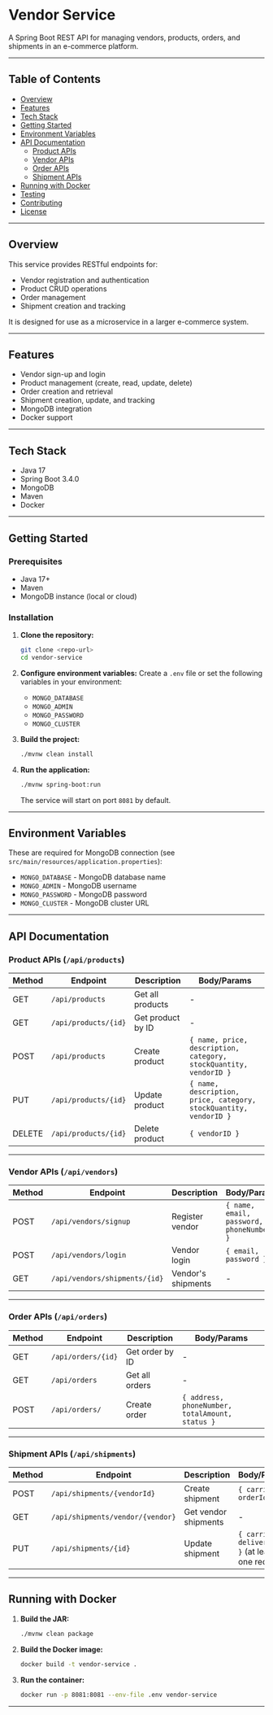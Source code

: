 # Vendor Service

A Spring Boot REST API for managing vendors, products, orders, and shipments in an e-commerce platform.

---

## Table of Contents
- [Overview](#overview)
- [Features](#features)
- [Tech Stack](#tech-stack)
- [Getting Started](#getting-started)
- [Environment Variables](#environment-variables)
- [API Documentation](#api-documentation)
  - [Product APIs](#product-apis)
  - [Vendor APIs](#vendor-apis)
  - [Order APIs](#order-apis)
  - [Shipment APIs](#shipment-apis)
- [Running with Docker](#running-with-docker)
- [Testing](#testing)
- [Contributing](#contributing)
- [License](#license)

---

## Overview

This service provides RESTful endpoints for:
- Vendor registration and authentication
- Product CRUD operations
- Order management
- Shipment creation and tracking

It is designed for use as a microservice in a larger e-commerce system.

---

## Features
- Vendor sign-up and login
- Product management (create, read, update, delete)
- Order creation and retrieval
- Shipment creation, update, and tracking
- MongoDB integration
- Docker support

---

## Tech Stack
- Java 17
- Spring Boot 3.4.0
- MongoDB
- Maven
- Docker

---

## Getting Started

### Prerequisites
- Java 17+
- Maven
- MongoDB instance (local or cloud)

### Installation
1. **Clone the repository:**
   ```bash
   git clone <repo-url>
   cd vendor-service
   ```
2. **Configure environment variables:**
   Create a `.env` file or set the following variables in your environment:
   - `MONGO_DATABASE`
   - `MONGO_ADMIN`
   - `MONGO_PASSWORD`
   - `MONGO_CLUSTER`

3. **Build the project:**
   ```bash
   ./mvnw clean install
   ```
4. **Run the application:**
   ```bash
   ./mvnw spring-boot:run
   ```
   The service will start on port `8081` by default.

---

## Environment Variables

These are required for MongoDB connection (see `src/main/resources/application.properties`):
- `MONGO_DATABASE` - MongoDB database name
- `MONGO_ADMIN` - MongoDB username
- `MONGO_PASSWORD` - MongoDB password
- `MONGO_CLUSTER` - MongoDB cluster URL

---

## API Documentation

### Product APIs (`/api/products`)

| Method | Endpoint                | Description           | Body/Params |
|--------|-------------------------|-----------------------|-------------|
| GET    | `/api/products`         | Get all products      | -           |
| GET    | `/api/products/{id}`    | Get product by ID     | -           |
| POST   | `/api/products`         | Create product        | `{ name, price, description, category, stockQuantity, vendorID }` |
| PUT    | `/api/products/{id}`    | Update product        | `{ name, description, price, category, stockQuantity, vendorID }` |
| DELETE | `/api/products/{id}`    | Delete product        | `{ vendorID }` |

---

### Vendor APIs (`/api/vendors`)

| Method | Endpoint                      | Description           | Body/Params |
|--------|-------------------------------|-----------------------|-------------|
| POST   | `/api/vendors/signup`         | Register vendor       | `{ name, email, password, phoneNumber }` |
| POST   | `/api/vendors/login`          | Vendor login          | `{ email, password }` |
| GET    | `/api/vendors/shipments/{id}` | Vendor's shipments    | -           |

---

### Order APIs (`/api/orders`)

| Method | Endpoint           | Description           | Body/Params |
|--------|--------------------|-----------------------|-------------|
| GET    | `/api/orders/{id}` | Get order by ID       | -           |
| GET    | `/api/orders`      | Get all orders        | -           |
| POST   | `/api/orders/`     | Create order          | `{ address, phoneNumber, totalAmount, status }` |

---

### Shipment APIs (`/api/shipments`)

| Method | Endpoint                        | Description           | Body/Params |
|--------|----------------------------------|-----------------------|-------------|
| POST   | `/api/shipments/{vendorId}`      | Create shipment       | `{ carrier, orderId }` |
| GET    | `/api/shipments/vendor/{vendor}` | Get vendor shipments  | -           |
| PUT    | `/api/shipments/{id}`            | Update shipment       | `{ carrier, deliveryDate }` (at least one required) |

---

## Running with Docker

1. **Build the JAR:**
   ```bash
   ./mvnw clean package
   ```
2. **Build the Docker image:**
   ```bash
   docker build -t vendor-service .
   ```
3. **Run the container:**
   ```bash
   docker run -p 8081:8081 --env-file .env vendor-service
   ```

---
